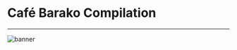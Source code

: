 # Café Barako Compilation
-----------------------------------------------------
![banner](https://user-images.githubusercontent.com/74145874/196059065-99d41dce-c67e-4bdb-ac9a-077e939c9a79.png)
